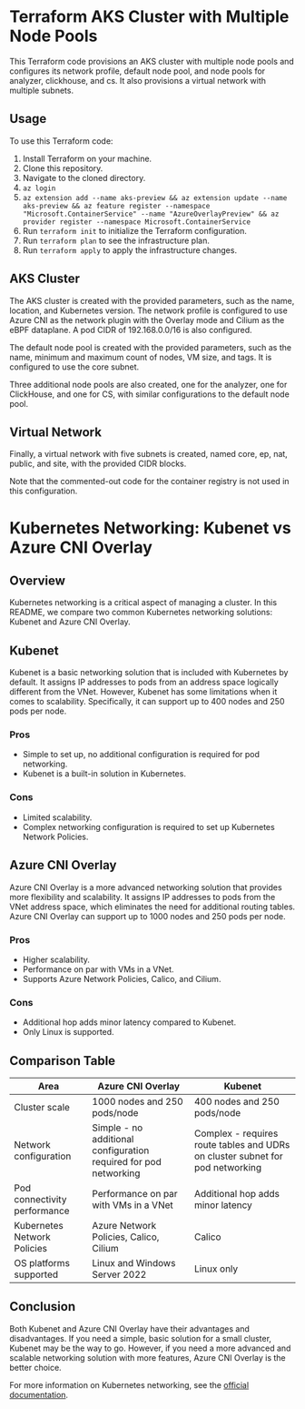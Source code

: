 # Terraform AKS Cluster with Multiple Node Pools

 
This Terraform code provisions an AKS cluster with multiple node pools and configures its network profile, default node pool, and node pools for analyzer, clickhouse, and cs. It also provisions a virtual network with multiple subnets.

## Usage

To use this Terraform code:

1. Install Terraform on your machine.
2. Clone this repository.
3. Navigate to the cloned directory.
4. `az login` 
5. `az extension add --name aks-preview && az extension update --name aks-preview && az feature register --namespace "Microsoft.ContainerService" --name "AzureOverlayPreview" && az provider register --namespace Microsoft.ContainerService`
6. Run `terraform init` to initialize the Terraform configuration.
7. Run `terraform plan` to see the infrastructure plan.
8. Run `terraform apply` to apply the infrastructure changes.

## AKS Cluster


The AKS cluster is created with the provided parameters, such as the name, location, and Kubernetes version. The network profile is configured to use Azure CNI as the network plugin with the Overlay mode and Cilium as the eBPF dataplane. A pod CIDR of 192.168.0.0/16 is also configured.

The default node pool is created with the provided parameters, such as the name, minimum and maximum count of nodes, VM size, and tags. It is configured to use the core subnet.

Three additional node pools are also created, one for the analyzer, one for ClickHouse, and one for CS, with similar configurations to the default node pool.

## Virtual Network

Finally, a virtual network with five subnets is created, named core, ep, nat, public, and site, with the provided CIDR blocks.

Note that the commented-out code for the container registry is not used in this configuration.


# Kubernetes Networking: Kubenet vs Azure CNI Overlay

## Overview

Kubernetes networking is a critical aspect of managing a cluster. In this README, we compare two common Kubernetes networking solutions: Kubenet and Azure CNI Overlay.

## Kubenet

Kubenet is a basic networking solution that is included with Kubernetes by default. It assigns IP addresses to pods from an address space logically different from the VNet. However, Kubenet has some limitations when it comes to scalability. Specifically, it can support up to 400 nodes and 250 pods per node.

### Pros
- Simple to set up, no additional configuration is required for pod networking.
- Kubenet is a built-in solution in Kubernetes.

### Cons
- Limited scalability.
- Complex networking configuration is required to set up Kubernetes Network Policies.

## Azure CNI Overlay

Azure CNI Overlay is a more advanced networking solution that provides more flexibility and scalability. It assigns IP addresses to pods from the VNet address space, which eliminates the need for additional routing tables. Azure CNI Overlay can support up to 1000 nodes and 250 pods per node.

### Pros
- Higher scalability.
- Performance on par with VMs in a VNet.
- Supports Azure Network Policies, Calico, and Cilium.

### Cons
- Additional hop adds minor latency compared to Kubenet.
- Only Linux is supported.

## Comparison Table

| Area                      | Azure CNI Overlay                                               | Kubenet                                                        |
|---------------------------|-----------------------------------------------------------------|----------------------------------------------------------------|
| Cluster scale             | 1000 nodes and 250 pods/node                                    | 400 nodes and 250 pods/node                                    |
| Network configuration      | Simple - no additional configuration required for pod networking | Complex - requires route tables and UDRs on cluster subnet for pod networking |
| Pod connectivity performance | Performance on par with VMs in a VNet                          | Additional hop adds minor latency                             |
| Kubernetes Network Policies | Azure Network Policies, Calico, Cilium                          | Calico                                                         |
| OS platforms supported     | Linux and Windows Server 2022                                   | Linux only                                                     |

## Conclusion

Both Kubenet and Azure CNI Overlay have their advantages and disadvantages. If you need a simple, basic solution for a small cluster, Kubenet may be the way to go. However, if you need a more advanced and scalable networking solution with more features, Azure CNI Overlay is the better choice.

For more information on Kubernetes networking, see the [official documentation](https://kubernetes.io/docs/concepts/cluster-administration/networking/).

